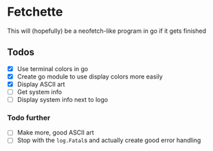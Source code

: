# Fetchette
This will (hopefully) be a neofetch-like program in go if it gets finished

## Todos
- [X] Use terminal colors in go
- [X] Create go module to use display colors more easily
- [X] Display ASCII art
- [ ] Get system info
- [ ] Display system info next to logo
### Todo further
- [ ] Make more, good ASCII art
- [ ] Stop with the `log.Fatal`s and actually create good error handling
